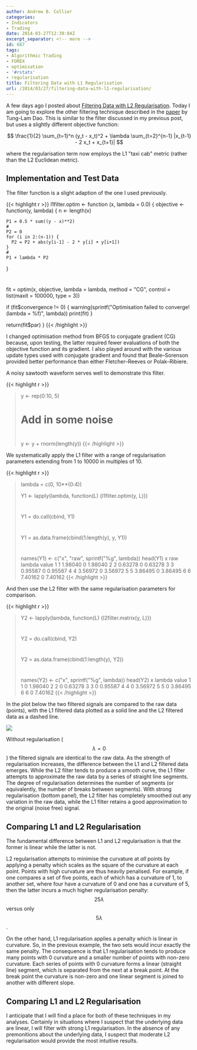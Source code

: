 ```yaml
---
author: Andrew B. Collier
categories:
- Indicators
- Trading
date: 2014-03-27T12:39:04Z
excerpt_separator: <!-- more -->
id: 687
tags:
- Algorithmic Trading
- FOREX
- optimisation
- '#rstats'
- regularisation
title: Filtering Data with L1 Regularisation
url: /2014/03/27/filtering-data-with-l1-regularisation/
---
```


A few days ago I posted about [Filtering Data with L2 Regularisation](http://www.exegetic.biz/blog/2014/03/filtering-data-with-l2-regularisation/). Today I am going to explore the other filtering technique described in the [paper](http://arxiv.org/abs/1403.4069) by Tung-Lam Dao. <!--more--> This is similar to the filter discussed in my previous post, but uses a slightly different objective function:

$$ \frac{1}{2} \sum_{t=1}^n (y_t - x_t)^2 + \lambda \sum_{t=2}^{n-1} |x_{t-1} - 2 x_t + x_{t+1}| $$

where the regularisation term now employs the L1 "taxi cab" metric (rather than the L2 Euclidean metric).

## Implementation and Test Data

The filter function is a slight adaption of the one I used previously.

{{< highlight r >}}
l1filter.optim <- function (x, lambda = 0.0) {
  objective <- function(y, lambda) {
    n <- length(x)
    
    P1 = 0.5 * sum((y - x)**2)
    #
    P2 = 0
    for (i in 2:(n-1)) {
      P2 = P2 + abs(y[i-1] - 2 * y[i] + y[i+1])
    }
    #
    P1 + lambda * P2
  }
  #
  fit = optim(x, objective, lambda = lambda, method = "CG", control = list(maxit = 100000, type = 3))
  
  if (fit$convergence != 0) {
    warning(sprintf("Optimisation failed to converge! (lambda = %f)", lambda))
    print(fit)
  }
  
  return(fit$par)
}
{{< /highlight >}}

I changed optimisation method from BFGS to conjugate gradient (CG) because, upon testing, the latter required fewer evaluations of both the objective function and its gradient. I also played around with the various update types used with conjugate gradient and found that Beale–Sorenson provided better performance than either Fletcher–Reeves or Polak–Ribiere.

A noisy sawtooth waveform serves well to demonstrate this filter.

{{< highlight r >}}
> y <- rep(0:10, 5)
> #
> # Add in some noise
> #
> y <- y + rnorm(length(y))
{{< /highlight >}}

We systematically apply the L1 filter with a range of regularisation parameters extending from 1 to 10000 in multiples of 10.

{{< highlight r >}}
> lambda = c(0, 10**(0:4))
> 
> Y1 <- lapply(lambda, function(L) {l1filter.optim(y, L)})
> #
> Y1 = do.call(cbind, Y1)
> #
> Y1 = as.data.frame(cbind(1:length(y), y, Y1))
> #
> names(Y1) <- c("x", "raw", sprintf("%g", lambda))
> head(Y1)
  x     raw lambda   value
1 1 1.98040      0 1.98040
2 2 0.63278      0 0.63278
3 3 0.95587      0 0.95587
4 4 3.56972      0 3.56972
5 5 3.86495      0 3.86495
6 6 7.40162      0 7.40162
{{< /highlight >}}

And then use the L2 filter with the same regularisation parameters for comparison.

{{< highlight r >}}
> Y2 <- lapply(lambda, function(L) {l2filter.matrix(y, L)})
> #
> Y2 = do.call(cbind, Y2)
> #
> Y2 = as.data.frame(cbind(1:length(y), Y2))
> #
> names(Y2) <- c("x", sprintf("%g", lambda))
> head(Y2)
  x lambda   value
1 1      0 1.98040
2 2      0 0.63278
3 3      0 0.95587
4 4      0 3.56972
5 5      0 3.86495
6 6      0 7.40162
{{< /highlight >}}

In the plot below the two filtered signals are compared to the raw data (points), with the L1 filtered data plotted as a solid line and the L2 filtered data as a dashed line.

<img src="/img/2014/03/illustration-L1-optimisation.png">

Without regularisation ($$ \lambda = 0 $$) the filtered signals are identical to the raw data. As the strength of regularisation increases, the difference between the L1 and L2 filtered data emerges. While the L2 filter tends to produce a smooth curve, the L1 filter attempts to approximate the raw data by a series of straight line segments. The degree of regularisation determines the number of segments (or equivalently, the number of breaks between segments). With strong regularisation (bottom panel), the L2 filter has completely smoothed out any variation in the raw data, while the L1 filter retains a good approximation to the original (noise free) signal.

## Comparing L1 and L2 Regularisation

The fundamental difference between L1 and L2 regularisation is that the former is linear while the latter is not.

L2 regularisation attempts to minimise the curvature at _all_ points by applying a penalty which scales as the square of the curvature at each point. Points with high curvature are thus heavily penalised. For example, if one compares a set of five points, each of which has a curvature of 1, to another set, where four have a curvature of 0 and one has a curvature of 5, then the latter incurs a much higher regularisation penalty: $$ 25 \lambda $$ versus only $$ 5 \lambda $$.

On the other hand, L1 regularisation applies a penalty which is linear in curvature. So, in the previous example, the two sets would incur exactly the same penalty. The consequence is that L1 regularisation tends to produce many points with 0 curvature and a smaller number of points with non-zero curvature. Each series of points with 0 curvature forms a linear (straight line) segment, which is separated from the next at a break point. At the break point the curvature is non-zero and one linear segment is joined to another with different slope.

## Comparing L1 and L2 Regularisation

I anticipate that I will find a place for both of these techniques in my analyses. Certainly in situations where I suspect that the underlying data are linear, I will filter with strong L1 regularisation. In the absence of any premonitions about the underlying data, I suspect that moderate L2 regularisation would provide the most intuitive results.
